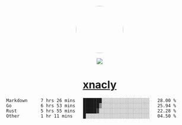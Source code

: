 <p align="center">
  <img style="border-radius: 100px" width="128" height="128" src="https://avatars.githubusercontent.com/u/47723417?v=4"/>
</p>
<p align="center">
  <img src="https://komarev.com/ghpvc/?username=xnacly&&style=flat-square"/>
</p>

<h1 align="center"><a href="https://xnacly.me"> xnacly</a> </h1>

<!--START_SECTION:waka-->

```text
Markdown     7 hrs 26 mins   ███████░░░░░░░░░░░░░░░░░░   28.00 %
Go           6 hrs 53 mins   ██████▒░░░░░░░░░░░░░░░░░░   25.94 %
Rust         5 hrs 55 mins   █████▓░░░░░░░░░░░░░░░░░░░   22.28 %
Other        1 hr 11 mins    █░░░░░░░░░░░░░░░░░░░░░░░░   04.50 %
```

<!--END_SECTION:waka-->
